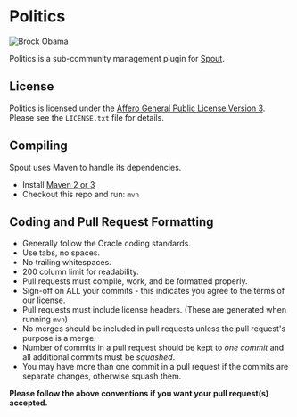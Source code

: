 Politics
===========

![Brock Obama](http://i.imgur.com/3jv8G.jpg)

Politics is a sub-community management plugin for [Spout](http://spout.org).

License
-------
Politics is licensed under the [Affero General Public License Version 3][License]. Please see the `LICENSE.txt` file for details.

Compiling
---------
Spout uses Maven to handle its dependencies.

* Install [Maven 2 or 3](http://maven.apache.org/download.html)
* Checkout this repo and run: `mvn`

Coding and Pull Request Formatting
----------------------------------
* Generally follow the Oracle coding standards.
* Use tabs, no spaces.
* No trailing whitespaces.
* 200 column limit for readability.
* Pull requests must compile, work, and be formatted properly.
* Sign-off on ALL your commits - this indicates you agree to the terms of our license.
* Pull requests must include license headers. (These are generated when running `mvn`)
* No merges should be included in pull requests unless the pull request's purpose is a merge.
* Number of commits in a pull request should be kept to *one commit* and all additional commits must be *squashed*.
* You may have more than one commit in a pull request if the commits are separate changes, otherwise squash them.

**Please follow the above conventions if you want your pull request(s) accepted.**

[License]: http://www.gnu.org/licenses/agpl.html

